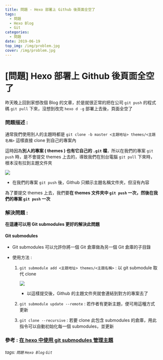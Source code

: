 ```yaml
---
title: 問題 - Hexo 部署上 Github 後頁面全空了
tags:
  - 問題
  - Hexo Blog
  - Git
categories:
  - 問題
date: 2019-06-19
top_img: /img/problem.jpg
cover: /img/problem.jpg
---
```

# [問題] Hexo 部署上 Github 後頁面全空了

昨天晚上回到家想改個 Blog 的文章，於是就很正常的把在公司 `git push` 的程式碼 `git pull` 下來，沒想到改完 `hexo d -g` 部署上去後，頁面全空了

### 問題描述 :

通常我們使用別人的主題時都是 `git clone -b master <主題地址> themes/<主題名稱>` 這樣直接 clone 到自己的專案內

這時因為**別人的專案 ( themes ) 也有它自己的 `.git` 檔**，所以在我們的專案 `git push` 時，是不會提交 themes 上去的，導致我們在別台電腦 `git pull` 下來時，根本沒有拉到主題文件夾

![](https://i.imgur.com/exSD6jj.png)

* 在我們的專案 `git push` 後，Github 只顯示主題名稱文件夾，但沒有內容

為了要提交 themes 上去，我們要**在 themes 文件夾中 `git push` 一次，然後在我們的專案 `git push` 一次**

### 解決問題 :

**在這邊可以用 Git submodules 更好的解決此問題**

#### Git submodules

* Git submodules 可以允許你將一個 Git 倉庫做為另一個 Git 倉庫的子目錄

* 使用方法 : 

    1. `git submodule add <主題地址> themes/<主題名稱>` : 以 git submodule 取代 clone

        ![](https://i.imgur.com/y4jhMEt.png)

        * 以這樣提交後，Github 的主題文件夾就會連結到對方的專案去了

    2. `git submodule update --remote` : 若作者有更新主題，便可用這種方式更新
    3. `git clone --recursive` : 若要 clone 此包含 submodules 的倉庫，用此指令可以自動初始化每一個 submodules，並更新

### 參考 : [在 hexo 中使用 git submodules 管理主題](https://juejin.im/post/5c2e22fcf265da615d72c596?fbclid=IwAR2ci80WnaE6aXhJdji-4U9gleRc57PgBcAc28gJKrctLl7DXMJgIo_EUNQ)

###### tags: `問題` `Hexo Blog` `Git`